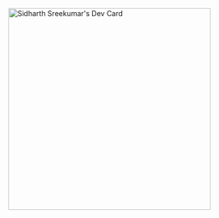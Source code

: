<a href="https://app.daily.dev/sidharthsreekmr"><img src="https://api.daily.dev/devcards/11a8a45a532c4029a845f465a077b487.png?r=2f3" width="400" alt="Sidharth Sreekumar's Dev Card"/></a>
